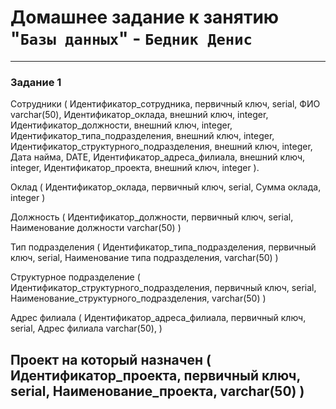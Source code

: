 # Домашнее задание к занятию "`Базы данных`" - `Бедник Денис`


---

### Задание 1

Сотрудники (
   Идентификатор_сотрудника, первичный ключ, serial,
   ФИО varchar(50),
   Идентификатор_оклада, внешний ключ, integer,
   Идентификатор_должности, внешний ключ, integer,
   Идентификатор_типа_подразделения, внешний ключ, integer,
   Идентификатор_структурного_подразделения, внешний ключ, integer,
   Дата найма, DATE,
   Идентификатор_адреса_филиала, внешний ключ, integer,
   Идентификатор_проекта, внешний ключ, integer
).

Оклад (
   Идентификатор_оклада, первичный ключ, serial,
   Сумма оклада, integer
)   

Должность (
   Идентификатор_должности, первичный ключ, serial,
   Наименование должности varchar(50)
)

Тип подразделения (
   Идентификатор_типа_подразделения, первичный ключ, serial,
   Наименование типа подразделения, varchar(50)
)

Структурное подразделение (
   Идентификатор_структурного_подразделения, первичный ключ, serial,
   Наименование_структурного_подразделения, varchar(50)
)

Адрес филиала (
   Идентификатор_адреса_филиала, первичный ключ, serial,
   Адрес филиала varchar(50),
)

Проект на который назначен (
   Идентификатор_проекта, первичный ключ, serial,
   Наименование_проекта, varchar(50)
)
---
